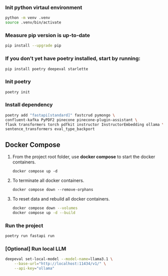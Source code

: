 ### Init python virtaul environment
```bash
python -m venv .venv
source .venv/bin/activate
```

### Measure pip version is up-to-date
```bash
pip install --upgrade pip
```

### If you don’t yet have poetry installed, start by running:
```bash
pip install poetry deepeval starlette
```

### Init poetry
```bash
poetry init
```

### Install dependency
```bash
poetry add "fastapi[standard]" fastcrud pymongo \
confluent-kafka PyPDF2 pinecone pinecone-plugin-assistant \
flask transformers torch pdfkit instructor InstructorEmbedding ollama \
sentence_transformers eval_type_backport
```

## Docker Compose
1. From the project root folder, use **docker compose** to start the docker containers.
    ```shell
    docker compose up -d
    ```
2. To terminate all docker containers.
    ```shell
    docker compose down --remove-orphans
    ```
3. To reset data and rebuild all docker containers.
    ```bash
    docker compose down --volumes
    docker compose up -d --build
    ```

### Run the project
```bash
poetry run fastapi run
```

### [Optional] Run local LLM
```bash
deepeval set-local-model --model-name=llama3.1 \
    --base-url="http://localhost:11434/v1/" \
    --api-key="ollama"
```
